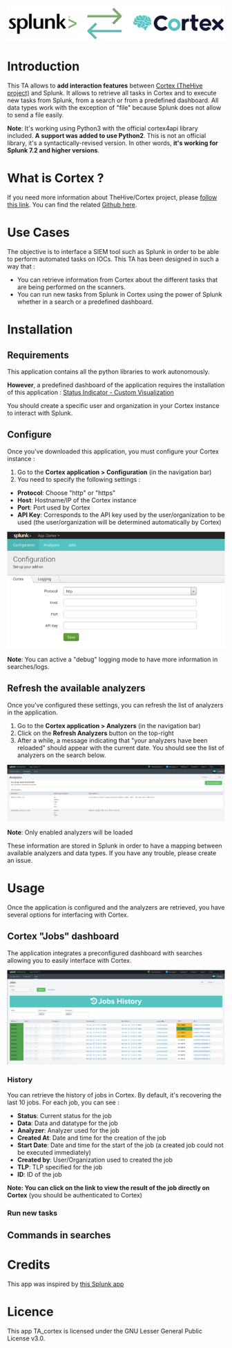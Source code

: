 ![](images/logo.png)

# Introduction
This TA allows to **add interaction features** between [Cortex (TheHive project)](https://thehive-project.org/) and Splunk. It allows to retrieve all tasks in Cortex and to execute new tasks from Splunk, from a search or from a predefined dashboard.
All data types work with the exception of "file" because Splunk does not allow to send a file easily.

**Note**:
It's working using Python3 with the official cortex4api library included.
**A support was added to use Python2**. This is not an official library, it's a syntactically-revised version.
In other words, **it's working for Splunk 7.2 and higher versions**.

# What is Cortex ?
If you need more information about TheHive/Cortex project, please [follow this link](https://thehive-project.org/).
You can find the related [Github here](https://github.com/TheHive-Project/Cortex).

# Use Cases
The objective is to interface a SIEM tool such as Splunk in order to be able to perform automated tasks on IOCs.
This TA has been designed in such a way that :
* You can retrieve information from Cortex about the different tasks that are being performed on the scanners.
* You can run new tasks from Splunk in Cortex using the power of Splunk whether in a search or a predefined dashboard.

# Installation
## Requirements
This application contains all the python libraries to work autonomously.

**However**, a predefined dashboard of the application requires the installation of this application : [Status Indicator - Custom Visualization](https://splunkbase.splunk.com/app/3119/)

You should create a specific user and organization in your Cortex instance to interact with Splunk.

## Configure
Once you've downloaded this application, you must configure your Cortex instance :

1. Go to the **Cortex application > Configuration** (in the navigation bar)
2. You need to specify the following settings :

* **Protocol**: Choose "http" or "https"
* **Host**: Hostname/IP of the Cortex instance
* **Port**: Port used by Cortex
* **API Key**: Corresponds to the API key used by the user/organization to be used (the user/organization will be determined automatically by Cortex)

![](images/configure.png)

**Note**: You can active a "debug" logging mode to have more information in searches/logs. 

## Refresh the available analyzers
Once you've configured these settings, you can refresh the list of analyzers in the application.

1. Go to the **Cortex application > Analyzers** (in the navigation bar)
2. Click on the **Refresh Analyzers** button on the top-right
3. After a while, a message indicating that "your analyzers have been reloaded" should appear with the current date. You should see the list of analyzers on the search below.

![](images/analyzers.png)

**Note**: Only enabled analyzers will be loaded

These information are stored in Splunk in order to have a mapping between available analyzers and data types.
If you have any trouble, please create an issue.

# Usage
Once the application is configured and the analyzers are retrieved, you have several options for interfacing with Cortex.
## Cortex "Jobs" dashboard
The application integrates a preconfigured dashboard with searches allowing you to easily interface with Cortex.

![](images/jobs.png)

### History
You can retrieve the history of jobs in Cortex. By default, it's recovering the last 10 jobs.
For each job, you can see :
* **Status**: Current status for the job
* **Data**: Data and datatype for the job
* **Analyzer**: Analyzer used for the job
* **Created At**: Date and time for the creation of the job
* **Start Date**: Date and time for the start of the job (a created job could not be executed immediately)
* **Created by**: User/Organization used to created the job
* **TLP**: TLP specified for the job
* **ID**: ID of the job

**Note: You can click on the link to view the result of the job directly on Cortex** (you should be authenticated to Cortex)

### Run new tasks

## Commands in searches

# Credits
This app was inspired by [this Splunk app](https://splunkbase.splunk.com/app/4380/)

# Licence
This app TA_cortex is licensed under the GNU Lesser General Public License v3.0.

